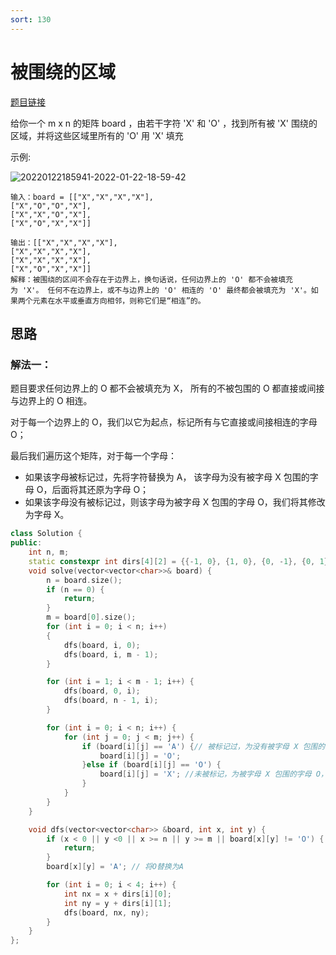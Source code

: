 ```yaml
---
sort: 130
---
```

# 被围绕的区域

[题目链接](https://leetcode-cn.com/problems/surrounded-regions/)

给你一个 m x n 的矩阵 board ，由若干字符 'X' 和 'O' ，找到所有被 'X' 围绕的区域，并将这些区域里所有的 'O' 用 'X' 填充

示例:

![20220122185941-2022-01-22-18-59-42](https://cdn.jsdelivr.net/gh/ironartisan/picRepo/20220122185941-2022-01-22-18-59-42.png)

```
输入：board = [["X","X","X","X"],
["X","O","O","X"],
["X","X","O","X"],
["X","O","X","X"]]

输出：[["X","X","X","X"],
["X","X","X","X"],
["X","X","X","X"],
["X","O","X","X"]]
解释：被围绕的区间不会存在于边界上，换句话说，任何边界上的 'O' 都不会被填充为 'X'。 任何不在边界上，或不与边界上的 'O' 相连的 'O' 最终都会被填充为 'X'。如果两个元素在水平或垂直方向相邻，则称它们是“相连”的。
```


## 思路

### 解法一：

题目要求任何边界上的 O 都不会被填充为 X， 所有的不被包围的 O 都直接或间接与边界上的 O 相连。

对于每一个边界上的 O，我们以它为起点，标记所有与它直接或间接相连的字母 O；

最后我们遍历这个矩阵，对于每一个字母：
* 如果该字母被标记过，先将字符替换为 A， 该字母为没有被字母 X 包围的字母 O，后面将其还原为字母 O；
* 如果该字母没有被标记过，则该字母为被字母 X 包围的字母 O，我们将其修改为字母 X。



```c++
class Solution {
public:
    int n, m;
    static constexpr int dirs[4][2] = {{-1, 0}, {1, 0}, {0, -1}, {0, 1}};
    void solve(vector<vector<char>>& board) {
        n = board.size();
        if (n == 0) {
            return;
        }
        m = board[0].size();
        for (int i = 0; i < n; i++)
        {
            dfs(board, i, 0);
            dfs(board, i, m - 1);
        }

        for (int i = 1; i < m - 1; i++) {
            dfs(board, 0, i);
            dfs(board, n - 1, i);
        }

        for (int i = 0; i < n; i++) {
            for (int j = 0; j < m; j++) {
                if (board[i][j] == 'A') {// 被标记过，为没有被字母 X 包围的字母 O，我们将其还原为字母 O；
                    board[i][j] = 'O';
                }else if (board[i][j] == 'O') { 
                    board[i][j] = 'X'; //未被标记，为被字母 X 包围的字母 O，将 O 替换为 X
                }
            }
        }
    }

    void dfs(vector<vector<char>> &board, int x, int y) {
        if (x < 0 || y <0 || x >= n || y >= m || board[x][y] != 'O') {
            return;
        }
        board[x][y] = 'A'; // 将O替换为A

        for (int i = 0; i < 4; i++) {
            int nx = x + dirs[i][0];
            int ny = y + dirs[i][1];
            dfs(board, nx, ny);
        }
    }
};
```



